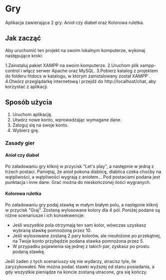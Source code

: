 # Gry

Aplikacja zawierająca 2 gry: Anioł czy diabeł oraz Kolorowa ruletka.

## Jak zacząć

Aby uruchomić ten projekt na swoim lokalnym komputerze, wykonaj następujące kroki:

1.Zainstaluj pakiet XAMPP na swoim komputerze.
2.Uruchom plik xampp-control i włącz serwer Apache oraz MySQL.
3.Pobierz katalog z projektem do folderu htdocs w katalogu, w którym zainstalowany został XAMPP`.
4.Otwórz przeglądarkę internetową i przejdź do http://localhost/chat, aby korzystać z aplikacji.

## Sposób użycia
1. Uruchom aplikację.
2. Utwórz nowe konto, wprowadzając wymagane dane.
3. Zaloguj się na swoje konto.
4. Wybierz grę.

### Zasady gier

#### Anioł czy diabeł

Po załadowaniu gry kliknij w przycisk "Let's play", a następnie w jedną z trzech postaci. Pamiętaj, że anioł pokona diablicę, diablica czeka choćby na wątpliwości, a wątpliwości wygrają z aniołem... Pod postaciami podana jest punktacja i inne dane. Grać można do nieskończonej ilości wygranych.

#### Kolorowa ruletka

Po załadowaniu gry podaj stawkę w małym białym polu, a następnie kliknij w przycisk "Graj". Zostaną wylosowane kolory dla 4 pól. Poniżej podane są różne scenariusze i ich konsekwencje:
- Jeśli wszystkie pola otrzymają ten sam kolor, wówczas uzyskasz wybraną stawkę pomnożoną przez 10.
- Jeśli wylosowane zostaną 2 pary kolorów, ale nieułożone po przekątnej, na Twoje konto przybędzie podana stawka pomnożona przez 5.
- W przypadku pojawienia się jednej z takich par, zyskasz po prostu podaną stawkę.

Jeśli żaden z tych scenariuszy się nie wydarzy, stracisz tyle, ile zaryzykowałeś. Nie można podać stawki wyższej od stanu posiadania, a gdy wszystkie pieniądze na koncie zostaną utracone, gra się kończy.
